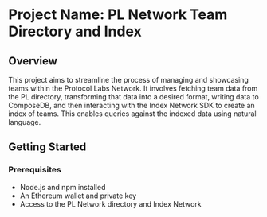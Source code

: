 Project Name: PL Network Team Directory and Index
=================================================

Overview
--------

This project aims to streamline the process of managing and showcasing teams within the Protocol Labs Network. It involves fetching team data from the PL directory, transforming that data into a desired format, writing data to ComposeDB, and then interacting with the Index Network SDK to create an index of teams. This enables queries against the indexed data using natural language.

Getting Started
---------------

### Prerequisites

*   Node.js and npm installed
*   An Ethereum wallet and private key
*   Access to the PL Network directory and Index Network
